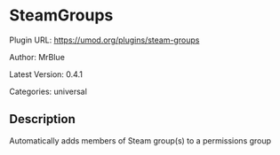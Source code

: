 # SteamGroups

Plugin URL: https://umod.org/plugins/steam-groups

Author: MrBlue

Latest Version: 0.4.1

Categories: universal

## Description

Automatically adds members of Steam group(s) to a permissions group
